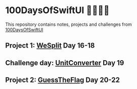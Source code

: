 # 100DaysOfSwiftUI 📅👋🏻💫

This repository contains notes, projects and challenges from [100DaysOfSwiftUI](https://www.hackingwithswift.com/100/swiftui)

## Project 1: [WeSplit](https://github.com/LiliaR37/100DaysOfSwiftUI/tree/main/day16-18/WeSplit/WeSplit) Day 16-18

## Challenge day: [UnitConverter](https://github.com/LiliaR37/100DaysOfSwiftUI/tree/main/day19/UnitConverter/UnitConverter) Day 19

## Project 2: [GuessTheFlag](https://github.com/LiliaR37/100DaysOfSwiftUI/tree/main/day20-22/GuessTheFlag/GuessTheFlag) Day 20-22

